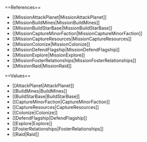 ==References==
 * [[MissionAttackPlanet|MissionAttackPlanet]]
 * [[MissionBuildMines|MissionBuildMines]]
 * [[MissionBuildStarBase|MissionBuildStarBase]]
 * [[MissionCaptureMinorFaction|MissionCaptureMinorFaction]]
 * [[MissionCaptureResources|MissionCaptureResources]]
 * [[MissionColonize|MissionColonize]]
 * [[MissionDefendFlagship|MissionDefendFlagship]]
 * [[MissionExplore|MissionExplore]]
 * [[MissionFosterRelationships|MissionFosterRelationships]]
 * [[MissionRaid|MissionRaid]]

==Values==
 * [[AttackPlanet|AttackPlanet]]
 * [[BuildMines|BuildMines]]
 * [[BuildStarBase|BuildStarBase]]
 * [[CaptureMinorFaction|CaptureMinorFaction]]
 * [[CaptureResources|CaptureResources]]
 * [[Colonize|Colonize]]
 * [[DefendFlagship|DefendFlagship]]
 * [[Explore|Explore]]
 * [[FosterRelationships|FosterRelationships]]
 * [[Raid|Raid]]
